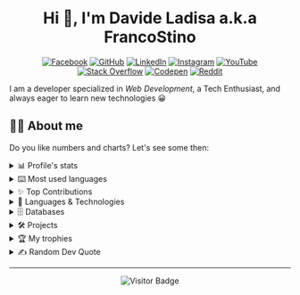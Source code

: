 <h1 align="center">Hi 👋, I'm Davide Ladisa a.k.a FrancoStino</h1>
<p align="center">
    <a href="https://facebook.com/davide.ladisa.7" target="__blank"><img alt="Facebook" title="Follow me on Facebook!"
            src="https://img.shields.io/badge/Facebook-%231877F2.svg?style=for-the-badge&logo=Facebook&logoColor=white" /></a>
    <a href="https://github.com/FrancoStino" target="__blank"><img alt="GitHub" title="Follow me on Github!"
            src="https://img.shields.io/badge/GitHub-333333?style=for-the-badge&logo=github&logoColor=white" /></a>
    <a href="https://linkedin.com/in/davide-ladisa" target="__blank"><img alt="LinkedIn"
            title="Look at my LinkedIn profile"
            src="https://custom-icon-badges.demolab.com/badge/LinkedIn-0A66C2?style=for-the-badge&logo=linkedin-white&logoColor=fff" /></a>
    <a href="https://instagram.com/davideladisa.it" target="__blank"><img alt="Instagram" title="Follow me on Instagram!"
            src="https://img.shields.io/badge/Instagram-%23E4405F.svg?style=for-the-badge&logo=Instagram&logoColor=white" /></a>
    <a href="https://youtube.com/@rawasir" target="__blank"><img alt="YouTube" title="Follow me on YouTube!"
            src="https://img.shields.io/badge/YouTube-%23FF0000.svg?style=for-the-badge&logo=YouTube&logoColor=white" /></a>
    <a href="https://stackoverflow.com/users/8006279" target="__blank"><img alt="Stack Overflow" title="Check my Stack Overflow!"
            src="https://img.shields.io/badge/-Stackoverflow-FE7A16?logo=stack-overflow&style=for-the-badge&logoColor=white" /></a>
    <a href="https://codepen.io/rawsar" target="__blank"><img alt="Codepen" title="Check my Codepen!"
            src="https://img.shields.io/badge/Codepen-000000?style=for-the-badge&logo=codepen&logoColor=white" /></a>
    <a href="https://reddit.com/user/Pecoro" target="__blank"><img alt="Reddit" title="Follow me on Reddit!"
            src="https://img.shields.io/badge/Reddit-%23FF4500.svg?style=for-the-badge&logo=Reddit&logoColor=white" /></a>
</p>


I am a developer specialized in <i>Web Development</i>, a Tech Enthusiast, and always eager to learn new technologies 😀</p>

## 👨‍💻 About me

Do you like numbers and charts? Let's see some then:
<div align="left">
<details>
  <summary>📊 Profile's stats</summary>
  <br/>
    <p align="center"> <a href="https://github.com/FrancoStino"><img src="https://github-readme-stats.vercel.app/api?username=FrancoStino&theme=tokyonight&show_icons=true&count_private=true" alt="FrancoStino's Profile Stats Chart" /></a>
    </p><br/>
        <p align="center"> <a href="https://github.com/FrancoStino"><img src="https://github-readme-streak-stats.herokuapp.com/?user=FrancoStino&theme=tokyonight&hide_border=false" alt="FrancoStino's Streak Stats Chart" /></a>
    </p><br/>
</details>
<details>
  <summary>⌨️ Most used languages</summary>
  <br/>
  <p align="center"> <a href="https://github.com/FrancoStino"><img src="https://github-readme-stats.vercel.app/api/top-langs/?username=FrancoStino&langs_count=10&layout=compact&theme=tokyonight&hide_border=false&include_all_commits=true&count_private=true" alt="Most used Language Chart" /></a></p>
  <p align="center"><a href="https://github.com/FrancoStino"><img style="border:1px solid white;border-radius:5px" src="https://github-profile-summary-cards.vercel.app/api/cards/repos-per-language?username=FrancoStino&theme=tokyonight" alt="Most used Language By Repo Chart" /></a> <a href="https://github.com/FrancoStino"><img style="border:1px solid white;border-radius:5px" src="https://github-profile-summary-cards.vercel.app/api/cards/most-commit-language?username=FrancoStino&theme=tokyonight" alt="Most used Language By Commit Chart" /></a></p>
</details>

<details>
  <summary>✨ Top Contributions</summary>
  <br/>
  <p align="center"> <a href="https://github.com/FrancoStino"><img src="https://github-contributor-stats.vercel.app/api?username=FrancoStino&limit=5&theme=tokyonight&combine_all_yearly_contributions=true&hide_title=true" alt="Top Contributor Chart" /></a></p>
</details>

  <details>
  <summary>🚀 Languages & Technologies</summary>
  <br/>
  <p>
        <a href="https://developer.mozilla.org/en-US/docs/Web/CSS" target="_blank"> <img  src="https://img.shields.io/badge/css3-%231572B6.svg?style=for-the-badge&logo=css3&logoColor=white" alt="css3"/></a>
        <a href="https://developer.mozilla.org/en-US/docs/Web/HTML" target="_blank"> <img src="https://img.shields.io/badge/html5-%23E34F26.svg?style=for-the-badge&logo=html5&logoColor=white" alt="html5"/></a>
        <a href="https://developer.mozilla.org/en-US/docs/Web/JavaScript" target="_blank"> <img src="https://img.shields.io/badge/javascript-%23323330.svg?style=for-the-badge&logo=javascript&logoColor=%23F7DF1E" alt="javascript"/></a>
        <a href="https://www.typescriptlang.org/" target="_blank"> <img src="https://img.shields.io/badge/typescript-%23007ACC.svg?style=for-the-badge&logo=typescript&logoColor=white" alt="typescript"/></a>
        <a href="https://www.php.net/" target="_blank"> <img src="https://img.shields.io/badge/php-%23777BB4.svg?style=for-the-badge&logo=php&logoColor=white" alt="php"/></a>
        <a href="https://www.gnu.org/software/bash/" target="_blank"> <img src="https://img.shields.io/badge/shell_script-%23121011.svg?style=for-the-badge&logo=gnu-bash&logoColor=white" alt="shell script"/></a>
        <a href="https://daringfireball.net/projects/markdown/" target="_blank"> <img src="https://img.shields.io/badge/markdown-%23000000.svg?style=for-the-badge&logo=markdown&logoColor=white" alt="markdown"/></a>
  </p>
  </details>

  <details>
  <summary>🗄️ Databases</summary>
      <br/>
  <p>
  <a href="https://www.mysql.com/" target="_blank"> <img src="https://img.shields.io/badge/mysql-4479A1.svg?style=for-the-badge&logo=mysql&logoColor=white" alt="mysql"/></a>
  <a href="https://mariadb.org/" target="_blank"> <img src="https://img.shields.io/badge/MariaDB-003545?style=for-the-badge&logo=mariadb&logoColor=white" alt="mariadb"/></a>
  </p>
</details>
</details>

<details>
  <summary>🛠 Projects</summary>
  <br/>
  <p align="center">
    <a href="https://docs.google.com/spreadsheets/d/1pdEufTQxVExLAEmTc0-Zm7UKdS9PCoNvx2FfKhBvZaA/edit?gid=0#gid=0" target="_blank">
      <img src="https://img.shields.io/badge/View%20Full%20Project%20List-4285F4?style=for-the-badge&logo=google-sheets&logoColor=white" alt="View Projects"/>
    </a>
  </p>
  <p align="center">Check out my comprehensive project portfolio with detailed descriptions and technologies used!</p>
</details>

<details>
  <summary>🏆 My trophies</summary>
  <br/>
  <p align="center"> <a href="https://github.com/FrancoStino"><img src="https://github-profile-trophy.vercel.app/?username=FrancoStino&theme=onedark&no-frame=true&no-bg=true&margin-w=10&column=4" alt="FrancoStino's Trophies" /></a> </p>
</details>

<details>
  <summary>✍️ Random Dev Quote</summary>
  <br/>
  <p align="center"> <img src="https://quotes-github-readme.vercel.app/api?type=horizontal&theme=merko" alt="Random Dev Quote"/></p>
</details>

</div>

---

<p align="center">
  <img src="https://api.visitorbadge.io/api/VisitorHit?user=FrancoStino&repo=FrancoStino&countColor=%237B1E7A" alt="Visitor Badge"/>
</p>
